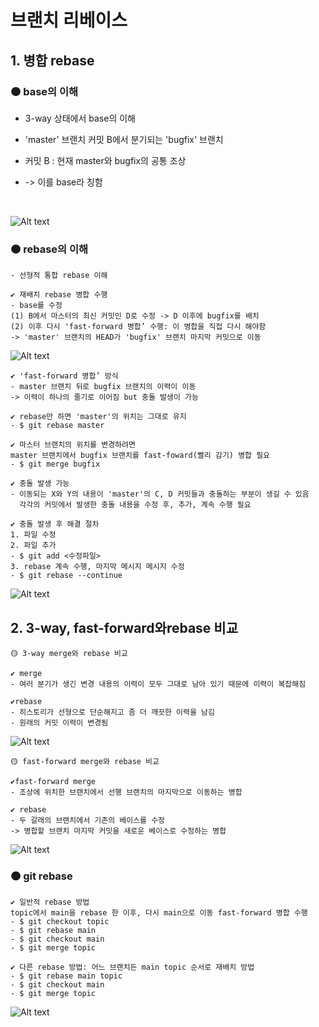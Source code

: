 # 브랜치 리베이스
## 1. 병합 rebase

### 🟠 base의 이해

- 3-way 상태에서 base의 이해
- 'master' 브랜치 커밋 B에서 분기되는 'bugfix' 브랜치

- 커밋 B : 현재 master와 bugfix의 공통 조상
- -> 이를 base라 칭함
<br> 

![Alt text](image.png)

### 🟠 rebase의 이해

```
- 선형적 통합 rebase 이해

✔️ 재배치 rebase 병합 수행
- base를 수정
(1) B에서 마스터의 최신 커밋인 D로 수정 -> D 이후에 bugfix를 배치
(2) 이후 다시 'fast-forward 병합’ 수행: 이 병합을 직접 다시 해야함
-> 'master' 브랜치의 HEAD가 'bugfix' 브랜치 마지막 커밋으로 이동
```
![Alt text](image-1.png)


```
✔️ 'fast-forward 병합’ 방식
- master 브랜치 뒤로 bugfix 브랜치의 이력이 이동
-> 이력이 하나의 줄기로 이어짐 but 충돌 발생이 가능

✔️ rebase만 하면 'master'의 위치는 그대로 유지
- $ git rebase master

✔️ 마스터 브랜치의 위치를 변경하려면
master 브랜치에서 bugfix 브랜치를 fast-foward(빨리 감기) 병합 필요
- $ git merge bugfix
```

```
✔️ 충돌 발생 가능
- 이동되는 X와 Y의 내용이 'master'의 C, D 커밋들과 충돌하는 부분이 생길 수 있음
  각각의 커밋에서 발생한 충돌 내용을 수정 후, 추가, 계속 수행 필요

✔️ 충돌 발생 후 해결 절차
1. 파일 수정
2. 파일 추가
- $ git add <수정파일>
3. rebase 계속 수행, 마지막 메시지 메시지 수정
- $ git rebase --continue
```
![Alt text](image-2.png)

## 2. 3-way, fast-forward와rebase 비교

```
🟡 3-way merge와 rebase 비교

✔️ merge
- 여러 분기가 생긴 변경 내용의 이력이 모두 그대로 남아 있기 때문에 이력이 복잡해짐

✔️rebase
- 히스토리가 선형으로 단순해지고 좀 더 깨끗한 이력을 남김
- 원래의 커밋 이력이 변경됨
```
![Alt text](image-3.png)

```
🟡 fast-forward merge와 rebase 비교

✔️fast-forward merge
- 조상에 위치한 브랜치에서 선행 브랜치의 마지막으로 이동하는 병합

✔️ rebase 
- 두 갈래의 브랜치에서 기존의 베이스를 수정
-> 병합할 브랜치 마지막 커밋을 새로운 베이스로 수정하는 병합
```
![Alt text](image-4.png)

### 🟠 git rebase
```
✔️ 일반적 rebase 방법
topic에서 main을 rebase 한 이후, 다시 main으로 이동 fast-forward 병합 수행
- $ git checkout topic
- $ git rebase main
- $ git checkout main
- $ git merge topic 

✔️ 다른 rebase 방법: 어느 브랜치든 main topic 순서로 재배치 방법
- $ git rebase main topic
- $ git checkout main
- $ git merge topic
```
![Alt text](image-5.png)